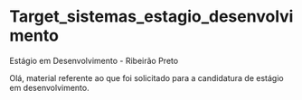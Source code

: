 # Target_sistemas_estagio_desenvolvimento
Estágio em Desenvolvimento - Ribeirão Preto


Olá, material referente ao que foi solicitado para a candidatura de estágio em desenvolvimento.
